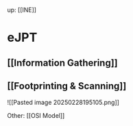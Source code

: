 
up: [[INE]]
# eJPT
## [[Information Gathering]]
## [[Footprinting & Scanning]]
![[Pasted image 20250228195105.png]]


Other:
[[OSI Model]]